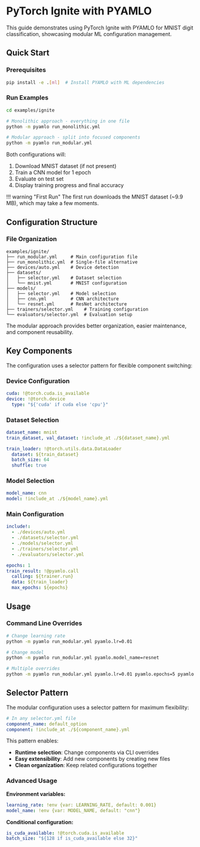 # PyTorch Ignite with PYAMLO

This guide demonstrates using PyTorch Ignite with PYAMLO for MNIST digit classification, showcasing modular ML configuration management.

## Quick Start

### Prerequisites
```bash
pip install -e .[ml]  # Install PYAMLO with ML dependencies
```

### Run Examples
```bash
cd examples/ignite

# Monolithic approach - everything in one file
python -m pyamlo run_monolithic.yml

# Modular approach - split into focused components
python -m pyamlo run_modular.yml
```

Both configurations will:
1. Download MNIST dataset (if not present)
2. Train a CNN model for 1 epoch
3. Evaluate on test set
4. Display training progress and final accuracy

!!! warning "First Run"
    The first run downloads the MNIST dataset (~9.9 MB), which may take a few moments.

## Configuration Structure

### File Organization
```
examples/ignite/
├── run_modular.yml     # Main configuration file
├── run_monolithic.yml  # Single-file alternative
├── devices/auto.yml    # Device detection
├── datasets/
│   ├── selector.yml    # Dataset selection
│   └── mnist.yml       # MNIST configuration
├── models/
│   ├── selector.yml    # Model selection
│   ├── cnn.yml         # CNN architecture
│   └── resnet.yml      # ResNet architecture
├── trainers/selector.yml    # Training configuration
└── evaluators/selector.yml  # Evaluation setup
```

The modular approach provides better organization, easier maintenance, and component reusability.

## Key Components

The configuration uses a selector pattern for flexible component switching:

### Device Configuration
```yaml
cuda: !@torch.cuda.is_available
device: !@torch.device
  type: "${'cuda' if cuda else 'cpu'}"
```

### Dataset Selection
```yaml
dataset_name: mnist
train_dataset, val_dataset: !include_at ./${dataset_name}.yml

train_loader: !@torch.utils.data.DataLoader
  dataset: ${train_dataset}
  batch_size: 64
  shuffle: true
```

### Model Selection
```yaml
model_name: cnn
model: !include_at ./${model_name}.yml
```

### Main Configuration
```yaml
include!:
  - ./devices/auto.yml 
  - ./datasets/selector.yml
  - ./models/selector.yml
  - ./trainers/selector.yml
  - ./evaluators/selector.yml

epochs: 1
train_result: !@pyamlo.call
  calling: ${trainer.run}
  data: ${train_loader}
  max_epochs: ${epochs}
```
## Usage

### Command Line Overrides
```bash
# Change learning rate
python -m pyamlo run_modular.yml pyamlo.lr=0.01

# Change model
python -m pyamlo run_modular.yml pyamlo.model_name=resnet

# Multiple overrides
python -m pyamlo run_modular.yml pyamlo.lr=0.01 pyamlo.epochs=5 pyamlo.model_name=resnet
```

## Selector Pattern

The modular configuration uses a selector pattern for maximum flexibility:

```yaml
# In any selector.yml file
component_name: default_option
component: !include_at ./${component_name}.yml
```

This pattern enables:
- **Runtime selection**: Change components via CLI overrides
- **Easy extensibility**: Add new components by creating new files
- **Clean organization**: Keep related configurations together

### Advanced Usage

**Environment variables:**
```yaml
learning_rate: !env {var: LEARNING_RATE, default: 0.001}
model_name: !env {var: MODEL_NAME, default: "cnn"}
```

**Conditional configuration:**
```yaml
is_cuda_available: !@torch.cuda.is_available
batch_size: "${128 if is_cuda_available else 32}"
```
